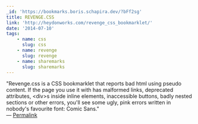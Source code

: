 ```yaml
---
_id: 'https://bookmarks.boris.schapira.dev/?bFf2sg'
title: REVENGE.CSS
link: 'http://heydonworks.com/revenge_css_bookmarklet/'
date: '2014-07-10'
tags:
    - name: css
      slug: css
    - name: revenge
      slug: revenge
    - name: sharemarks
      slug: sharemarks
---
```


&quot;Revenge.css is a CSS bookmarklet that reports bad html using pseudo
content. If the page you use it with has malformed links, deprecated attributes,
&lt;div&gt;s inside inline elements, inaccessible buttons, badly nested sections
or other errors, you'll see some ugly, pink errors written in nobody's favourite
font: Comic Sans.&quot; <br>&#8212;
<a href="https://bookmarks.boris.schapira.dev/?bFf2sg" title="Permalink">Permalink</a>
